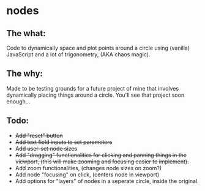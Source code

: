 # nodes

## The what:
Code to dynamically space and plot points around a circle using (vanilla) JavaScript and a lot of trigonometry, (AKA chaos magic).

## The why:
Made to be testing grounds for a future project of mine that involves dynamically placing things around a circle.
You'll see that project soon enough...

## Todo:
- ~~Add "reset" button~~
- ~~Add text field inputs to set parameters~~
- ~~Add user-set node sizes~~
- ~~Add "dragging" functionalities for clicking and panning things in the viewport, (this will make zooming and focusing easier to implement).~~
- Add zoom functionalities, (changes node sizes on zoom?)
- Add node "focusing" on click, (centers node in viewport)
- Add options for "layers" of nodes in a seperate circle, inside the original.
